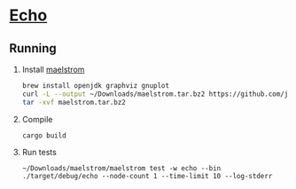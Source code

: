 # [Echo](https://fly.io/dist-sys/1/)

## Running

1. Install [maelstrom](https://github.com/jepsen-io/maelstrom/blob/main/doc/01-getting-ready/index.md#prerequisites)

    ```sh
    brew install openjdk graphviz gnuplot
    curl -L --output ~/Downloads/maelstrom.tar.bz2 https://github.com/jepsen-io/maelstrom/releases/download/v0.2.3/maelstrom.tar.bz2
    tar -xvf maelstrom.tar.bz2
    ```

1. Compile

    ```shell
    cargo build
    ```

1. Run tests

    ```shell
    ~/Downloads/maelstrom/maelstrom test -w echo --bin ./target/debug/echo --node-count 1 --time-limit 10 --log-stderr
    ```
